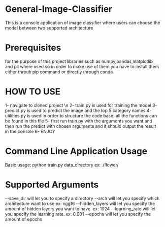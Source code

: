 # General-Image-Classifier
This is a console application of  image classifier where users can choose the model between two supported architecture

# Prerequisites
for the purpose of this project libraries such as numpy,pandas,matplotlib and pil where used so in order to make use of them
you have to install them either throuh pip command or directly through conda

# HOW TO USE
1- navigate to cloned project \n
2- train.py is used for training the model
3- predict.py is used to predict the image and the top 5 category names
4- utilities.py is used in order to structure the code base. all the functions can be found in this file
5- first run train.py with the arguments you want and then run the predict with chosen arguments and it should output the result in the console
6- ENJOY


# Command Line Application Usage

Basic usage: python train.py data_directory ex: ./flower/

# Supported Arguments
--save_dir will let you to specify a directory
--arch will let you specify which architecture want to use ex: vgg16
--hidden_layers will let you specify the amount of hidden layers you want to have. ex: 1024
--learning_rate will let you specify the learning rate. ex: 0.001
--epochs will let you specify the amount of epochs



